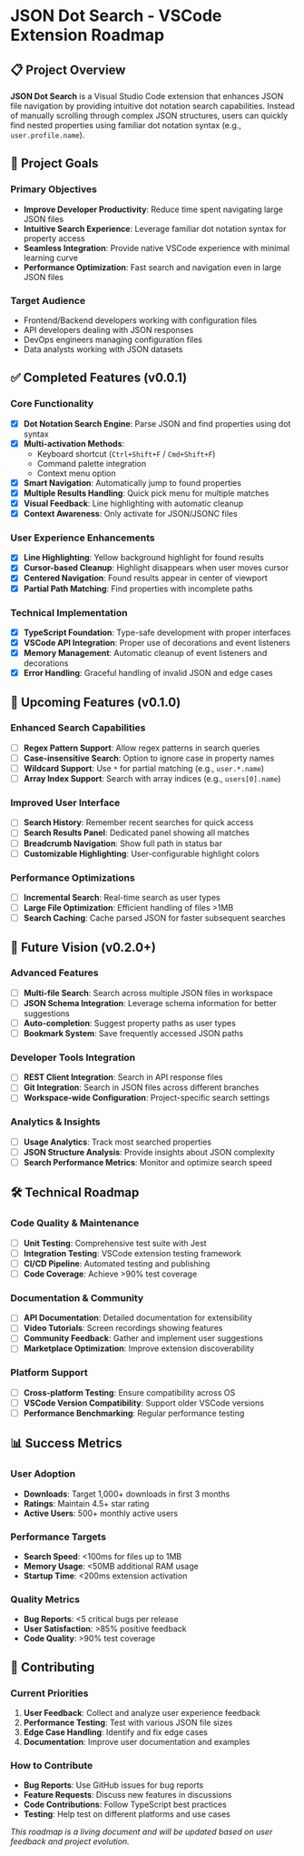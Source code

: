# JSON Dot Search - VSCode Extension Roadmap

## 📋 Project Overview

**JSON Dot Search** is a Visual Studio Code extension that enhances JSON file navigation by providing intuitive dot notation search capabilities. Instead of manually scrolling through complex JSON structures, users can quickly find nested properties using familiar dot notation syntax (e.g., `user.profile.name`).

## 🎯 Project Goals

### Primary Objectives

- **Improve Developer Productivity**: Reduce time spent navigating large JSON files
- **Intuitive Search Experience**: Leverage familiar dot notation syntax for property access
- **Seamless Integration**: Provide native VSCode experience with minimal learning curve
- **Performance Optimization**: Fast search and navigation even in large JSON files

### Target Audience

- Frontend/Backend developers working with configuration files
- API developers dealing with JSON responses
- DevOps engineers managing configuration files
- Data analysts working with JSON datasets

## ✅ Completed Features (v0.0.1)

### Core Functionality

- [x] **Dot Notation Search Engine**: Parse JSON and find properties using dot syntax
- [x] **Multi-activation Methods**:
  - Keyboard shortcut (`Ctrl+Shift+F` / `Cmd+Shift+F`)
  - Command palette integration
  - Context menu option
- [x] **Smart Navigation**: Automatically jump to found properties
- [x] **Multiple Results Handling**: Quick pick menu for multiple matches
- [x] **Visual Feedback**: Line highlighting with automatic cleanup
- [x] **Context Awareness**: Only activate for JSON/JSONC files

### User Experience Enhancements

- [x] **Line Highlighting**: Yellow background highlight for found results
- [x] **Cursor-based Cleanup**: Highlight disappears when user moves cursor
- [x] **Centered Navigation**: Found results appear in center of viewport
- [x] **Partial Path Matching**: Find properties with incomplete paths

### Technical Implementation

- [x] **TypeScript Foundation**: Type-safe development with proper interfaces
- [x] **VSCode API Integration**: Proper use of decorations and event listeners
- [x] **Memory Management**: Automatic cleanup of event listeners and decorations
- [x] **Error Handling**: Graceful handling of invalid JSON and edge cases

## 🚀 Upcoming Features (v0.1.0)

### Enhanced Search Capabilities

- [ ] **Regex Pattern Support**: Allow regex patterns in search queries
- [ ] **Case-insensitive Search**: Option to ignore case in property names
- [ ] **Wildcard Support**: Use `*` for partial matching (e.g., `user.*.name`)
- [ ] **Array Index Support**: Search with array indices (e.g., `users[0].name`)

### Improved User Interface

- [ ] **Search History**: Remember recent searches for quick access
- [ ] **Search Results Panel**: Dedicated panel showing all matches
- [ ] **Breadcrumb Navigation**: Show full path in status bar
- [ ] **Customizable Highlighting**: User-configurable highlight colors

### Performance Optimizations

- [ ] **Incremental Search**: Real-time search as user types
- [ ] **Large File Optimization**: Efficient handling of files >1MB
- [ ] **Search Caching**: Cache parsed JSON for faster subsequent searches

## 🔮 Future Vision (v0.2.0+)

### Advanced Features

- [ ] **Multi-file Search**: Search across multiple JSON files in workspace
- [ ] **JSON Schema Integration**: Leverage schema information for better suggestions
- [ ] **Auto-completion**: Suggest property paths as user types
- [ ] **Bookmark System**: Save frequently accessed JSON paths

### Developer Tools Integration

- [ ] **REST Client Integration**: Search in API response files
- [ ] **Git Integration**: Search in JSON files across different branches
- [ ] **Workspace-wide Configuration**: Project-specific search settings

### Analytics & Insights

- [ ] **Usage Analytics**: Track most searched properties
- [ ] **JSON Structure Analysis**: Provide insights about JSON complexity
- [ ] **Search Performance Metrics**: Monitor and optimize search speed

## 🛠 Technical Roadmap

### Code Quality & Maintenance

- [ ] **Unit Testing**: Comprehensive test suite with Jest
- [ ] **Integration Testing**: VSCode extension testing framework
- [ ] **CI/CD Pipeline**: Automated testing and publishing
- [ ] **Code Coverage**: Achieve >90% test coverage

### Documentation & Community

- [ ] **API Documentation**: Detailed documentation for extensibility
- [ ] **Video Tutorials**: Screen recordings showing features
- [ ] **Community Feedback**: Gather and implement user suggestions
- [ ] **Marketplace Optimization**: Improve extension discoverability

### Platform Support

- [ ] **Cross-platform Testing**: Ensure compatibility across OS
- [ ] **VSCode Version Compatibility**: Support older VSCode versions
- [ ] **Performance Benchmarking**: Regular performance testing

## 📊 Success Metrics

### User Adoption

- **Downloads**: Target 1,000+ downloads in first 3 months
- **Ratings**: Maintain 4.5+ star rating
- **Active Users**: 500+ monthly active users

### Performance Targets

- **Search Speed**: <100ms for files up to 1MB
- **Memory Usage**: <50MB additional RAM usage
- **Startup Time**: <200ms extension activation

### Quality Metrics

- **Bug Reports**: <5 critical bugs per release
- **User Satisfaction**: >85% positive feedback
- **Code Quality**: >90% test coverage

## 🤝 Contributing

### Current Priorities

1. **User Feedback**: Collect and analyze user experience feedback
2. **Performance Testing**: Test with various JSON file sizes
3. **Edge Case Handling**: Identify and fix edge cases
4. **Documentation**: Improve user documentation and examples

### How to Contribute

- **Bug Reports**: Use GitHub issues for bug reports
- **Feature Requests**: Discuss new features in discussions
- **Code Contributions**: Follow TypeScript best practices
- **Testing**: Help test on different platforms and use cases

_This roadmap is a living document and will be updated based on user feedback and project evolution._
